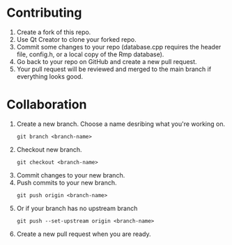 <h1><b>Contributing</b></h1>
<ol>
<li>Create a fork of this repo.</li>
<li>Use Qt Creator to clone your forked repo.</li>
<li>Commit some changes to your repo (database.cpp requires the header file, config.h, or a local copy of the Rmp database).</li>
<li>Go back to your repo on GitHub and create a new pull request.</li>
<li>Your pull request will be reviewed and merged to the main branch if everything looks good.</li>
</ol>

<h1><b>Collaboration</b></h1>

<ol>
  <li>Create a new branch. Choose a name desribing what you're working on.</li>
  <pre><code>git branch &lt;branch-name&gt;</code></pre>
  <li>Checkout new branch.</li>
  <pre><code>git checkout &lt;branch-name&gt;</code></pre>
  <li>Commit changes to your new branch.</li>
  <li>Push commits to your new branch.</li>
  <pre><code>git push origin &lt;branch-name&gt;</code></pre>
  <li>Or if your branch has no upstream branch</li>
  <pre><code>git push --set-upstream origin &lt;branch-name&gt;</code></pre>
  <li>Create a new pull request when you are ready.</li>
</ol>
